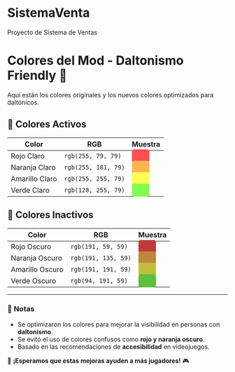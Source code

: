 # SistemaVenta
 Proyecto de Sistema de Ventas

# Colores del Mod - Daltonismo Friendly 🎨

Aquí están los colores originales y los nuevos colores optimizados para daltónicos.

## 🎨 Colores Activos

| Color | RGB | Muestra |
|-------|-----|---------|
| Rojo Claro | `rgb(255, 79, 79)` | <span style="background-color:rgb(255,79,79);padding:5px 20px;border-radius:5px;"> </span> |
| Naranja Claro | `rgb(255, 181, 79)` | <span style="background-color:rgb(255,181,79);padding:5px 20px;border-radius:5px;"> </span> |
| Amarillo Claro | `rgb(255, 255, 79)` | <span style="background-color:rgb(255,255,79);padding:5px 20px;border-radius:5px;"> </span> |
| Verde Claro | `rgb(128, 255, 79)` | <span style="background-color:rgb(128,255,79);padding:5px 20px;border-radius:5px;"> </span> |

## 🎨 Colores Inactivos

| Color | RGB | Muestra |
|-------|-----|---------|
| Rojo Oscuro | `rgb(191, 59, 59)` | <span style="background-color:rgb(191,59,59);padding:5px 20px;border-radius:5px;"> </span> |
| Naranja Oscuro | `rgb(191, 135, 59)` | <span style="background-color:rgb(191,135,59);padding:5px 20px;border-radius:5px;"> </span> |
| Amarillo Oscuro | `rgb(191, 191, 59)` | <span style="background-color:rgb(191,191,59);padding:5px 20px;border-radius:5px;"> </span> |
| Verde Oscuro | `rgb(94, 191, 59)` | <span style="background-color:rgb(94,191,59);padding:5px 20px;border-radius:5px;"> </span> |

---
### 🔹 **Notas**
- Se optimizaron los colores para mejorar la visibilidad en personas con **daltonismo**.
- Se evitó el uso de colores confusos como **rojo y naranja oscuro**.
- Basado en las recomendaciones de **accesibilidad** en videojuegos.

🚀 **¡Esperamos que estas mejoras ayuden a más jugadores!** 🎮  
